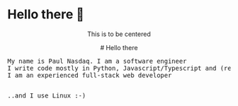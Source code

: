 # Hello there :wave:
<center>This is to be centered</center>
<p align=center>
  # Hello there
</p>
<pre>
My name is Paul Nasdaq. I am a software engineer
I write code mostly in Python, Javascript/Typescript and (recently) Go
I am an experienced full-stack web developer

..and I use Linux :-)
</pre>

<!--
**nasdaqPaul/nasdaqPaul** is a ✨ _special_ ✨ repository because its `README.md` (this file) appears on your GitHub profile.

Here are some ideas to get you started:

- 🔭 I’m currently working on ...
- 🌱 I’m currently learning ...
- 👯 I’m looking to collaborate on ...
- 🤔 I’m looking for help with ...
- 💬 Ask me about ...
- 📫 How to reach me: ...
- 😄 Pronouns: ...
- ⚡ Fun fact: ...
-->
